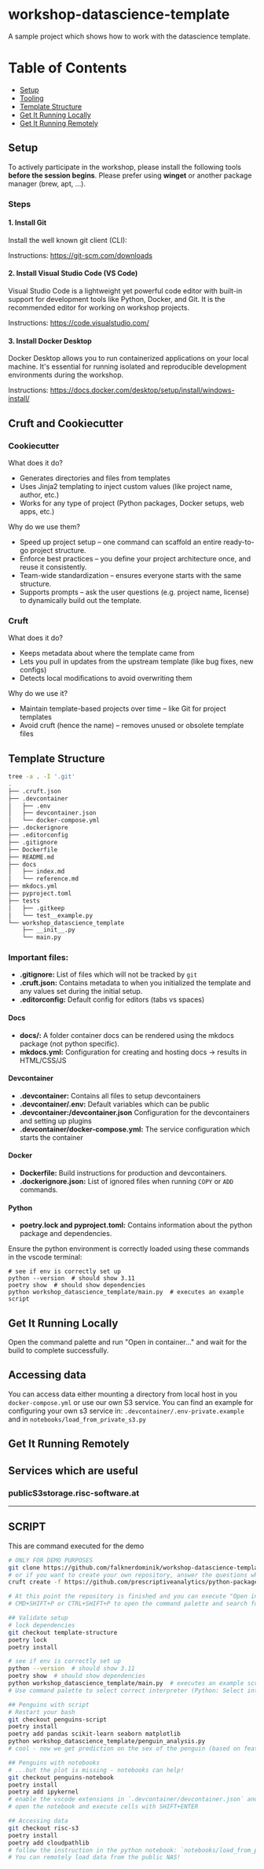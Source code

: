 # workshop-datascience-template

A sample project which shows how to work with the datascience template.

# Table of Contents

- [Setup](#setup)
- [Tooling](#cruft-and-cookiecutter)
- [Template Structure](#template-structure)
- [Get It Running Locally](#get-it-running-locally)
- [Get It Running Remotely](#get-it-running-remotely)

## Setup

To actively participate in the workshop, please install the following tools **before the session begins**. Please prefer using **winget** or another package manager (brew, apt, ...).

### Steps

#### 1. Install Git

Install the well known git client (CLI): 

Instructions: https://git-scm.com/downloads

#### 2. Install Visual Studio Code (VS Code)

Visual Studio Code is a lightweight yet powerful code editor with built-in support for development tools like Python, Docker, and Git. It is the recommended editor for working on workshop projects.

Instructions: https://code.visualstudio.com/

#### 3. Install Docker Desktop

Docker Desktop allows you to run containerized applications on your local machine. It's essential for running isolated and reproducible development environments during the workshop.

Instructions: https://docs.docker.com/desktop/setup/install/windows-install/

## Cruft and Cookiecutter

### Cookiecutter

What does it do?

- Generates directories and files from templates
- Uses Jinja2 templating to inject custom values (like project name, author, etc.)
- Works for any type of project (Python packages, Docker setups, web apps, etc.)

Why do we use them?

- Speed up project setup – one command can scaffold an entire ready-to-go project structure.
- Enforce best practices – you define your project architecture once, and reuse it consistently.
- Team-wide standardization – ensures everyone starts with the same structure.
- Supports prompts – ask the user questions (e.g. project name, license) to dynamically build out the template.

### Cruft

What does it do?

- Keeps metadata about where the template came from
- Lets you pull in updates from the upstream template (like bug fixes, new configs)
- Detects local modifications to avoid overwriting them

Why do we use it?

- Maintain template-based projects over time – like Git for project templates
- Avoid cruft (hence the name) – removes unused or obsolete template files

## Template Structure

```bash
tree -a . -I '.git'
.
├── .cruft.json
├── .devcontainer
│   ├── .env
│   ├── devcontainer.json
│   └── docker-compose.yml
├── .dockerignore
├── .editorconfig
├── .gitignore
├── Dockerfile
├── README.md
├── docs
│   ├── index.md
│   └── reference.md
├── mkdocs.yml
├── pyproject.toml
├── tests
│   ├── .gitkeep
│   └── test__example.py
└── workshop_datascience_template
    ├── __init__.py
    └── main.py
```

### Important files:

- **.gitignore:** List of files which will not be tracked by `git`
- **.cruft.json:** Contains metadata to when you initialized the template and any values set during the initial setup.
- **.editorconfig:** Default config for editors (tabs vs spaces)

#### Docs

- **docs/:** A folder container docs can be rendered using the mkdocs package (not python specific).
- **mkdocs.yml:** Configuration for creating and hosting docs -> results in HTML/CSS/JS

#### Devcontainer

- **.devcontainer:** Contains all files to setup devcontainers
- **.devcontainer/.env:** Default variables which can be public
- **.devcontainer:/devcontainer.json** Configuration for the devcontainers and setting up plugins
- **.devcontainer/docker-compose.yml:** The service configuration which starts the container

#### Docker

- **Dockerfile:** Build instructions for production and devcontainers.
- **.dockerignore.json:** List of ignored files when running `COPY` or `ADD` commands.

#### Python

- **poetry.lock and pyproject.toml:** Contains information about the python package and dependencies.

Ensure the python environment is correctly loaded using these commands in the vscode terminal:
```
# see if env is correctly set up
python --version  # should show 3.11
poetry show  # should show dependencies
python workshop_datascience_template/main.py  # executes an example script
```

## Get It Running Locally

Open the command palette and run "Open in container..." and wait for the build to complete successfully. 

## Accessing data

You can access data either mounting a directory from local host in you `docker-compose.yml` or use our own S3 service. You can find an example for configuring your own s3 service in:
`.devcontainer/.env-private.example` and in `notebooks/load_from_private_s3.py`

## Get It Running Remotely

## Services which are useful

### publicS3storage.risc-software.at


---

## SCRIPT

This are command executed for the demo

```bash
# ONLY FOR DEMO PURPOSES
git clone https://github.com/falknerdominik/workshop-datascience-template
# or if you want to create your own repository, answer the questions which pop up in your terminal
cruft create -f https://github.com/prescriptiveanalytics/python-package-template

# At this point the repository is finished and you can execute "Open in container...".
# CMD+SHIFT+P or CTRL+SHIFT+P to open the command palette and search for it

## Validate setup
# lock dependencies
git checkout template-structure
poetry lock
poetry install

# see if env is correctly set up
python --version  # should show 3.11
poetry show  # should show dependencies
python workshop_datascience_template/main.py  # executes an example script
# Use command palette to select correct interpreter (Python: Select interpreter)

## Penguins with script
# Restart your bash
git checkout penguins-script
poetry install
poetry add pandas scikit-learn seaborn matplotlib
python workshop_datascience_template/penguin_analysis.py
# cool - now we get prediction on the sex of the penguin (based on features such as mass and bill length/flipper length/...)

## Penguins with notebooks
# ...but the plot is missing - notebooks can help!
git checkout penguins-notebook
poetry install
poetry add ipykernel
# enable the vscode extensions in `.devcontainer/devcontainer.json` and rebuild
# open the notebook and execute cells with SHIFT+ENTER

## Accessing data
git checkout risc-s3
poetry install
poetry add cloudpathlib
# follow the instruction in the python notebook: `notebooks/load_from_private_s3.py`
# You can remotely load data from the public NAS!
```